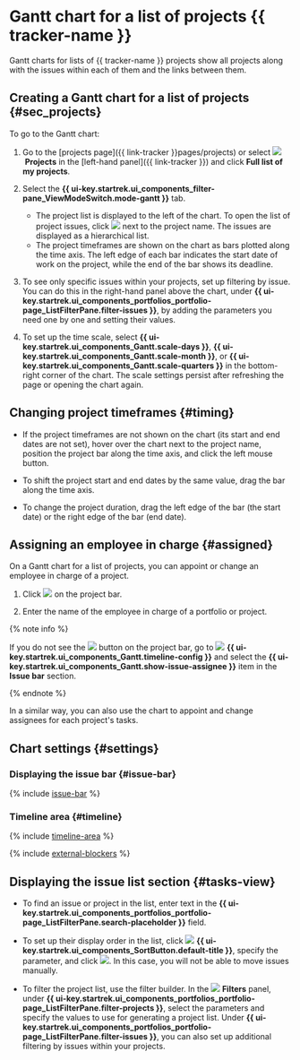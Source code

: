 # Gantt chart for a list of projects {{ tracker-name }}

Gantt charts for lists of {{ tracker-name }} projects show all projects along with the issues within each of them and the links between them.

## Creating a Gantt chart for a list of projects {#sec_projects}

To go to the Gantt chart:

1. Go to the [projects page]({{ link-tracker }}pages/projects) or select ![](../../_assets/tracker/svg/project.svg)&nbsp;**Projects** in the [left-hand panel]({{ link-tracker }}) and click **Full list of my projects**.

1. Select the **{{ ui-key.startrek.ui_components_filter-pane_ViewModeSwitch.mode-gantt }}** tab.
   * The project list is displayed to the left of the chart. To open the list of project issues, click ![](../../_assets/tracker/svg/arrow.svg) next to the project name. The issues are displayed as a hierarchical list.
   * The project timeframes are shown on the chart as bars plotted along the time axis. The left edge of each bar indicates the start date of work on the project, while the end of the bar shows its deadline.

1. To see only specific issues within your projects, set up filtering by issue. You can do this in the right-hand panel above the chart, under **{{ ui-key.startrek.ui_components_portfolios_portfolio-page_ListFilterPane.filter-issues }}**, by adding the parameters you need one by one and setting their values.

1. To set up the time scale, select **{{ ui-key.startrek.ui_components_Gantt.scale-days }}**, **{{ ui-key.startrek.ui_components_Gantt.scale-month }}**, or **{{ ui-key.startrek.ui_components_Gantt.scale-quarters }}** in the bottom-right corner of the chart. The scale settings persist after refreshing the page or opening the chart again.

## Changing project timeframes {#timing}

* If the project timeframes are not shown on the chart (its start and end dates are not set), hover over the chart next to the project name, position the project bar along the time axis, and click the left mouse button.

* To shift the project start and end dates by the same value, drag the bar along the time axis.

* To change the project duration, drag the left edge of the bar (the start date) or the right edge of the bar (end date).

## Assigning an employee in charge {#assigned}

On a Gantt chart for a list of projects, you can appoint or change an employee in charge of a project.

1. Click ![](../../_assets/tracker/svg/pick-user.svg) on the project bar.

1. Enter the name of the employee in charge of a portfolio or project.

{% note info %}

If you do not see the ![](../../_assets/tracker/svg/pick-user.svg) button on the project bar, go to ![](../../_assets/tracker/svg/gantt-settings-button.svg)&nbsp;**{{ ui-key.startrek.ui_components_Gantt.timeline-config }}** and select the **{{ ui-key.startrek.ui_components_Gantt.show-issue-assignee }}** item in the **Issue bar** section.

{% endnote %}

In a similar way, you can also use the chart to appoint and change assignees for each project's tasks.

## Chart settings {#settings}

### Displaying the issue bar {#issue-bar}

{% include [issue-bar](../../_includes/tracker/issue-bar.md) %}

### Timeline area {#timeline}

{% include [timeline-area](../../_includes/tracker/timeline-area.md) %}

{% include [external-blockers](../../_includes/tracker/external-blockers.md) %}

## Displaying the issue list section {#tasks-view}

* To find an issue or project in the list, enter text in the **{{ ui-key.startrek.ui_components_portfolios_portfolio-page_ListFilterPane.search-placeholder }}** field.

* To set up their display order in the list, click ![](../../_assets/tracker/svg/sorting.svg)&nbsp;**{{ ui-key.startrek.ui_components_SortButton.default-title }}**, specify the parameter, and click ![](../../_assets/tracker/svg/new-first.svg). In this case, you will not be able to move issues manually.

* To filter the project list, use the filter builder. In the ![](../../_assets/tracker/svg/filter.svg)&nbsp;**Filters** panel, under **{{ ui-key.startrek.ui_components_portfolios_portfolio-page_ListFilterPane.filter-projects }}**, select the parameters and specify the values to use for generating a project list. Under **{{ ui-key.startrek.ui_components_portfolios_portfolio-page_ListFilterPane.filter-issues }}**, you can also set up additional filtering by issues within your projects.